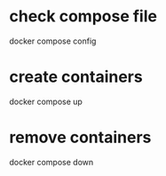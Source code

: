 # check compose file

docker compose config

# create containers

docker compose up

# remove containers

docker compose down
